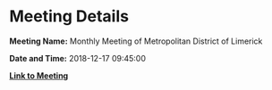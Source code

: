 # Meeting Details

**Meeting Name:** Monthly Meeting of Metropolitan District of Limerick

**Date and Time:** 2018-12-17 09:45:00

**[Link to Meeting](https://www.limerick.ie/council/whats-on/monthly-meeting-metropolitan-district-limerick-47)**
